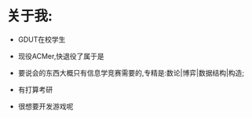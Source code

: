 # 关于我:

* GDUT在校学生

* 现役ACMer,快退役了属于是

* 要说会的东西大概只有信息学竞赛需要的,专精是:数论|博弈|数据结构|构造;

* 有打算考研

* 很想要开发游戏呢

